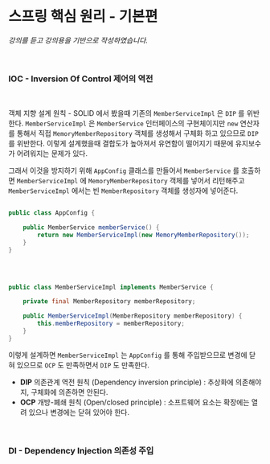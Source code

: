# 스프링 핵심 원리 - 기본편
_강의를 듣고 강의용을 기반으로 작성하였습니다._

<br>

### IOC - Inversion Of Control 제어의 역전

<br>

객체 지향 설계 원칙 - SOLID 에서 봤을때 기존의 `MemberServiceImpl` 은 `DIP` 를 위반한다. `MemberServiceImpl` 은 `MemberService` 
인터페이스의 구현체이지만 `new` 연산자를 통해서 직접 `MemoryMemberRepository` 객체를 생성해서 구체화 하고 있으므로 `DIP` 를 위반한다. 이렇게 
설계했을때 결합도가 높아져서 유연함이 떨어지기 때문에 유지보수가 어려워지는 문제가 있다.   

그래서 이것을 방지하기 위해 `AppConfig` 클래스를 만들어서 `MemberService` 를 호출하면 `MemberServiceImpl` 에 `MemoryMemberRepository`
객체를 넣어서 리턴해주고 `MemberServiceImpl` 에서는 빈 `MemberRepository` 객체를 생성자에 넣어준다.

````java

public class AppConfig {

    public MemberService memberService() {
        return new MemberServiceImpl(new MemoryMemberRepository());
    }
}

````

<br>

```java

public class MemberServiceImpl implements MemberService {

    private final MemberRepository memberRepository;

    public MemberServiceImpl(MemberRepository memberRepository) {
        this.memberRepository = memberRepository;
    }
}

```

이렇게 설계하면 `MemberServiceImpl` 는 `AppConfig` 를 통해 주입받으므로 변경에 닫혀 있으므로 `OCP` 도 만족하면서 `DIP` 도 만족한다.

- **DIP** 의존관계 역전 원칙 (Dependency inversion principle) : 추상화에 의존해야지, 구체화에 의존하면 안된다.
- **OCP** 개방-폐쇄 원칙 (Open/closed principle) : 소프트웨어 요소는 확장에는 열려 있으나 변경에는 닫혀 있어야 한다.




<br>

### DI - Dependency Injection 의존성 주입


<br>
